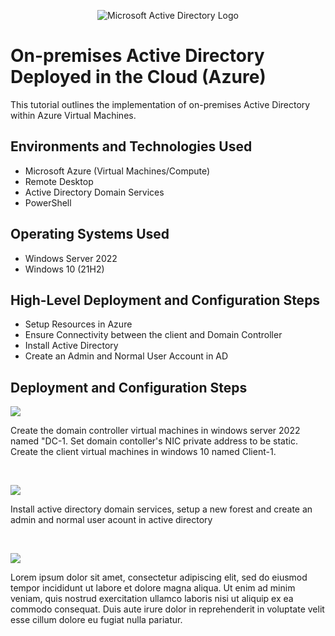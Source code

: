 <p align="center">
<img src="https://i.imgur.com/pU5A58S.png" alt="Microsoft Active Directory Logo"/>
</p>

<h1>On-premises Active Directory Deployed in the Cloud (Azure)</h1>
This tutorial outlines the implementation of on-premises Active Directory within Azure Virtual Machines.<br />


<h2>Environments and Technologies Used</h2>

- Microsoft Azure (Virtual Machines/Compute)
- Remote Desktop
- Active Directory Domain Services
- PowerShell

<h2>Operating Systems Used </h2>

- Windows Server 2022
- Windows 10 (21H2)

<h2>High-Level Deployment and Configuration Steps</h2>

- Setup Resources in Azure
- Ensure Connectivity between the client and Domain Controller
- Install Active Directory
- Create an Admin and Normal User Account in AD

<h2>Deployment and Configuration Steps</h2>

<p>
<img src="https://i.imgur.com/8IItiYR.png"/>
</p>
<p>
Create the domain controller virtual machines in windows server 2022 named "DC-1. Set domain contoller's NIC private address to be static. Create the client virtual machines in windows 10 named Client-1.
</p>
<br />

<p>
<img src="https://i.imgur.com/VIcmJ2E.png"/>
</p>
<p>
Install active directory domain services, setup a new forest and create an admin and normal user acount in active directory
</p>
<br />

<p>
<img src="https://i.imgur.com/VIcmJ2E.png"/>
</p>
<p>
Lorem ipsum dolor sit amet, consectetur adipiscing elit, sed do eiusmod tempor incididunt ut labore et dolore magna aliqua. Ut enim ad minim veniam, quis nostrud exercitation ullamco laboris nisi ut aliquip ex ea commodo consequat. Duis aute irure dolor in reprehenderit in voluptate velit esse cillum dolore eu fugiat nulla pariatur.
</p>
<br />
